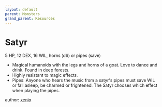 ```yaml
---
layout: default
parent: Monsters
grand_parent: Resources
---
```


# Satyr
5 HP, 12 DEX, 16 WIL, horns (d6) or pipes (save)
-   Magical humanoids with the legs and horns of a goat. Love to dance and drink. Found in deep forests.
-   Highly resistant to magic effects.
-   Pipes: Anyone who hears the music from a satyr's pipes must save WIL or fall asleep, be charmed or frightened. The Satyr chooses which effect when playing the pipes.

author: [xenio](https://xenioinabottle.blogspot.com)
